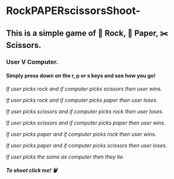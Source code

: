 # RockPAPERscissorsShoot-

## This is a simple game of 🗿 Rock, 📃 Paper, ✂️ Scissors. 

### User V Computer.

#### Simply press down on the r, p or s keys and see how you go!

_If user picks rock and if computer picks scissors then user wins._

_If user picks rock and if computer picks paper then user loses._

_If user picks scissors and if computer picks rock then user loses._

_If user picks scissors and if computer picks paper then user wins._

_If user picks paper and if computer picks rock then user wins._

_If user picks paper and if computer picks scissors then user loses._

_If user picks the same as computer then they tie._

##### To shoot click me! 🗑




